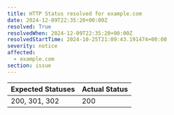```yaml
---
title: HTTP Status resolved for example.com
date: 2024-12-09T22:35:20+00:00Z
resolved: True
resolvedWhen: 2024-12-09T22:35:20+00:00Z
resolvedStartTime: 2024-10-25T21:09:43.191474+00:00
severity: notice
affected:
  - example.com
section: issue
---
```


| Expected Statuses | Actual Status  |
|-------------------|----------------|
| 200, 301, 302 | 200 |
